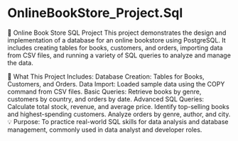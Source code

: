 # OnlineBookStore_Project.Sql
📘 Online Book Store SQL Project
This project demonstrates the design and implementation of a database for an online bookstore using PostgreSQL. It includes creating tables for books, customers, and orders, importing data from CSV files, and running a variety of SQL queries to analyze and manage the data.

🔧 What This Project Includes:
Database Creation: Tables for Books, Customers, and Orders.
Data Import: Loaded sample data using the COPY command from CSV files.
Basic Queries: Retrieve books by genre, customers by country, and orders by date.
Advanced SQL Queries:
Calculate total stock, revenue, and average price.
Identify top-selling books and highest-spending customers.
Analyze orders by genre, author, and city.
💡 Purpose:
To practice real-world SQL skills for data analysis and database management, commonly used in data analyst and developer roles.
